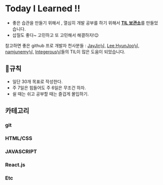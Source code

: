# Today I Learned !!

* 좋은 습관을 만들기 위해서 , 열심히 개발 공부를 하기 위해서 <ins>**TIL 보관소**</ins>를 만들었습니다.
* 삽질도 좋다~ 고민하고 또 고민해서 해결하자!😉

참고하면 좋은 github 프로 개발자 천사분들 : [JayJin](https://github.com/milooy)님, [Lee HyunJoo](https://wayhome25.github.io/#til-today-i-learned)님,
[namjunemy](https://github.com/namjunemy/TIL)님, [Integerous](https://github.com/Integerous/goQuality-dev-contents)님들의 TIL이 많은 도움이 되었습니다.



## 📣규칙

* 일단 30개 목표로 작성한다.
* 주 7일은 힘들어도 주 6일은 무조건 하자.
* 쉴 때는 쉬고 공부할 때는 즐겁게 몰입하기.


## 카테고리
### git
### HTML/CSS
### JAVASCRIPT
### React.js
### Etc
